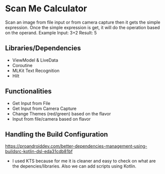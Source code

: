 # Scan Me Calculator
Scan an image from file input or from camera capture then it gets the simple expression.
Once the simple expression is get, it will do the operation based on the operand.
Example
Input: 3+2
Result: 5

## Libraries/Dependencies
* ViewModel & LiveData
* Coroutine
* MLKit Text Recognition
* Hilt


## Functionalities
* Get Input from File
* Get Input from Camera Capture
* Change Themes (red/green) based on the flavor
* Input from file/camera based on flavor


## Handling the Build Configuration
https://proandroiddev.com/better-dependencies-management-using-buildsrc-kotlin-dsl-eda31cdb81bf
* I used KTS because for me it is cleaner and easy to check on what are the depencies/libraries.
Also we can add scripts using Kotlin.
